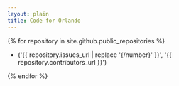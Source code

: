 ```yaml
---
layout: plain
title: Code for Orlando
---
```



{% for repository in site.github.public_repositories %}
  * ('{{ repository.issues_url | replace '{/number}' }}', '{{ repository.contributors_url }}')

{% endfor %}
